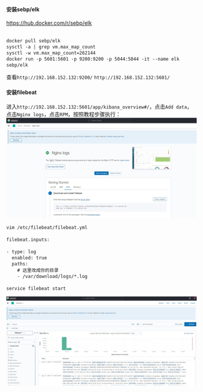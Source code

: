 #### 安装sebp/elk
https://hub.docker.com/r/sebp/elk
```

docker pull sebp/elk
sysctl -a | grep vm.max_map_count
sysctl -w vm.max_map_count=262144
docker run -p 5601:5601 -p 9200:9200 -p 5044:5044 -it --name elk sebp/elk
```
查看`http://192.168.152.132:9200/` `http://192.168.152.132:5601/`

#### 安装filebeat
进入`http://192.168.152.132:5601/app/kibana_overview#/`，点击`Add data`，点击`Nginx logs`，点击`RPM`，按照教程步骤执行：
![](../images/filebeat安装.jpg)
```
vim /etc/filebeat/filebeat.yml

filebeat.inputs:

- type: log 
  enabled: true
  paths:
    # 这里改成你的目录
    - /var/download/logs/*.log

service filebeat start
```
![](../images/elk成功.jpg)

